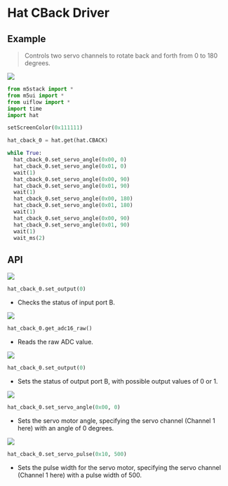 # Hat CBack Driver

## Example

> Controls two servo channels to rotate back and forth from 0 to 180 degrees.

<img class="blockly_svg" src="https://m5stack.oss-cn-shenzhen.aliyuncs.com/resource/docs/static/assets/img/uiflow/blockly/hat/cback_driver/uiflow_block_hat_cback_driver_demo.png">

```python
from m5stack import *
from m5ui import *
from uiflow import *
import time
import hat

setScreenColor(0x111111)

hat_cback_0 = hat.get(hat.CBACK)

while True:
  hat_cback_0.set_servo_angle(0x00, 0)
  hat_cback_0.set_servo_angle(0x01, 0)
  wait(1)
  hat_cback_0.set_servo_angle(0x00, 90)
  hat_cback_0.set_servo_angle(0x01, 90)
  wait(1)
  hat_cback_0.set_servo_angle(0x00, 180)
  hat_cback_0.set_servo_angle(0x01, 180)
  wait(1)
  hat_cback_0.set_servo_angle(0x00, 90)
  hat_cback_0.set_servo_angle(0x01, 90)
  wait(1)
  wait_ms(2)
```

## API

<img class="blockly_svg" src="https://m5stack.oss-cn-shenzhen.aliyuncs.com/resource/docs/static/assets/img/uiflow/blockly/hat/cback_driver/uiflow_block_hat_cback_get_input.svg">

```python
hat_cback_0.set_output(0)
```

- Checks the status of input port B.

<img class="blockly_svg" src="https://m5stack.oss-cn-shenzhen.aliyuncs.com/resource/docs/static/assets/img/uiflow/blockly/hat/cback_driver/uiflow_block_hat_cback_raw_adc.svg">

```python
hat_cback_0.get_adc16_raw()
```

- Reads the raw ADC value.

<img class="blockly_svg" src="https://m5stack.oss-cn-shenzhen.aliyuncs.com/resource/docs/static/assets/img/uiflow/blockly/hat/cback_driver/uiflow_block_hat_set_output.svg">

```python
hat_cback_0.set_output(0)
```

- Sets the status of output port B, with possible output values of 0 or 1.

<img class="blockly_svg" src="https://m5stack.oss-cn-shenzhen.aliyuncs.com/resource/docs/static/assets/img/uiflow/blockly/hat/cback_driver/uiflow_block_hat_set_servo_angle.svg">

```python
hat_cback_0.set_servo_angle(0x00, 0)
```

- Sets the servo motor angle, specifying the servo channel (Channel 1 here) with an angle of 0 degrees.

<img class="blockly_svg" src="https://m5stack.oss-cn-shenzhen.aliyuncs.com/resource/docs/static/assets/img/uiflow/blockly/hat/cback_driver/uiflow_block_hat_set_servo_pulse.svg">

```python
hat_cback_0.set_servo_pulse(0x10, 500)
```

- Sets the pulse width for the servo motor, specifying the servo channel (Channel 1 here) with a pulse width of 500.